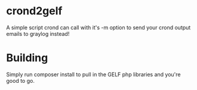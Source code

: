 crond2gelf
==========

A simple script crond can call with it's -m option to send your crond output emails to graylog instead!

Building
==========

Simply run composer install to pull in the GELF php libraries and you're good to go.
